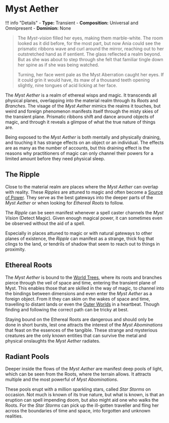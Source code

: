 # Myst Aether

!!! info "Details"
    - **Type:** Transient
    - **Composition:** Universal and Omnipresent
    - **Dominion:** None

> The _Myst-vision_ filled her eyes, making them marble-white. The room looked as it did before, for the most part, but now Ania could see the prismatic ribbons wave and curl around the mirror, reaching out to her outstretched hand as if sentient. The glass reflected a realm beyond. But as she was about to step through she felt that familiar tingle down her spine as if she was being watched.
> 
> Turning, her face went pale as the Myst Aberration caught her eyes. If it could grin it would have, its maw of a thousand teeth opening slightly, nine tongues of acid licking at her face.

The _Myst Aether_ is a realm of ethereal wisps and magic. It transcends all physical planes, overlapping into the material realm through its _Roots_ and _Branches_. The visage of the _Myst Aether_ mimics the realms it touches, but weird and foreign phenomenon manifests itself through the misty skies of the transient plane. Prismatic ribbons shift and dance around objects of magic, and through it reveals a glimpse of what the true nature of things are.

Being exposed to the _Myst Aether_ is both mentally and physically draining, and touching it has strange effects on an object or an individual. The effects are as many as the number of accounts, but this draining effect is the reasons why practitioners of magic can only channel their powers for a limited amount before they need physical sleep.

## The Ripple
Close to the material realm are places where the _Myst Aether_ can overlap with reality. These _Ripples_ are attuned to magic and often become a [Source of Power](../magic.md#the-sources-of-power). They serve as the best gateways into the deeper parts of the _Myst Aether_ or when looking for _Ethereal Roots_ to follow.

The _Ripple_ can be seen manifest whenever a spell caster channels the _Myst Vision_ (Detect Magic). Given enough magical power, it can sometimes even be observed without the aid of a spell.

Especially in places attuned to magic or with natural gateways to other planes of existence, the _Ripple_ can manifest as a strange, thick fog that clings to the land, or tendrils of shadow that seem to reach out to things in proximity.

## Ethereal Roots
The _Myst Aether_ is bound to the [World Trees](../magic/places_of_power/world_trees.md), where its roots and branches pierce through the veil of space and time, entering the transient plane of Myst. This enables those that are skilled in the way of magic, to channel into the bindings between dimensions and even enter the _Myst Aether_ as a foreign object. From it they can skim on the wakes of space and time, travelling to distant lands or even the [Outer Worlds](../planes.md) in a heartbeat. Though finding and following the correct path can be tricky at best.

Staying bound on the Ethereal Roots are dangerous and should only be done in short bursts, lest one attracts the interest of the _Myst Abominations_ that feast on the essences of the tangible. These strange and mysterious creatures are the only known entities that can survive the metal and physical onslaughts the _Myst Aether_ radiates.

## Radiant Pools
Deeper inside the flows of the _Myst Aether_ are manifest deep pools of light, which can be seen from the Roots, where the terrain allows. It attracts multiple and the most powerful of _Myst Abominations_.

These pools erupt with a million sparkling stars, called _Star Storms_ on occasion. Not much is known of its true nature, but what is known, is that an eruption can spell impending doom, but also might aid one who walks the Roots. For the _Star Storms_ can pick up the ill-gotten traveller and fling her across the boundaries of time and space, into forgotten and unknown realities.